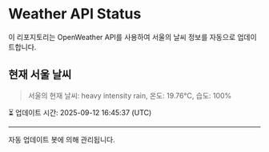 
# Weather API Status

이 리포지토리는 OpenWeather API를 사용하여 서울의 날씨 정보를 자동으로 업데이트합니다.

## 현재 서울 날씨
> 서울의 현재 날씨: heavy intensity rain, 온도: 19.76°C, 습도: 100%

⏳ 업데이트 시간: 2025-09-12 16:45:37 (UTC)

---
자동 업데이트 봇에 의해 관리됩니다.
